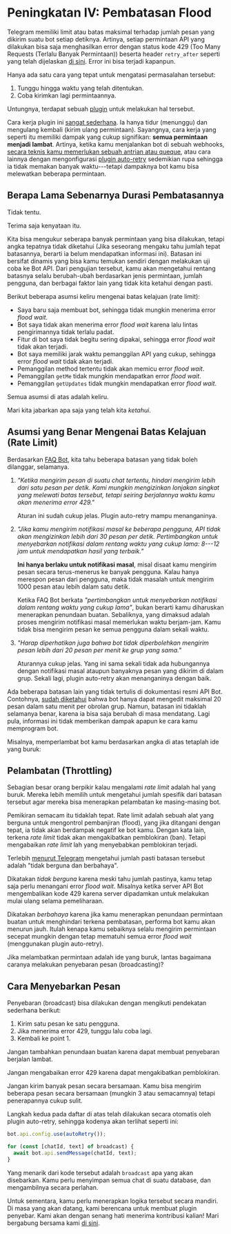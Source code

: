 # Peningkatan IV: Pembatasan Flood

Telegram memiliki limit atau batas maksimal terhadap jumlah pesan yang dikirim suatu bot setiap detiknya.
Artinya, setiap permintaan API yang dilakukan bisa saja menghasilkan error dengan status kode 429 (Too Many Requests (Terlalu Banyak Permintaan)) beserta header `retry_after` seperti yang telah dijelaskan [di sini](https://core.telegram.org/bots/api#responseparameters).
Error ini bisa terjadi kapanpun.

Hanya ada satu cara yang tepat untuk mengatasi permasalahan tersebut:

1. Tunggu hingga waktu yang telah ditentukan.
2. Coba kirimkan lagi permintaannya.

Untungnya, terdapat sebuah [plugin](../plugins/auto-retry) untuk melakukan hal tersebut.

Cara kerja plugin ini [sangat sederhana](https://github.com/grammyjs/auto-retry/blob/main/src/mod.ts).
Ia hanya tidur (menunggu) dan mengulang kembali (kirim ulang permintaan).
Sayangnya, cara kerja yang seperti itu memiliki dampak yang cukup signifikan: **semua permintaan menjadi lambat**.
Artinya, ketika kamu menjalankan bot di sebuah webhooks, [secara teknis kamu memerlukan sebuah antrian atau queque](../guide/deployment-types#mengakhiri-request-webhook-tepat-waktu), atau cara lainnya dengan mengonfigurasi [plugin auto-retry](../plugins/auto-retry) sedemikian rupa sehingga ia tidak memakan banyak waktu---tetapi dampaknya bot kamu bisa melewatkan beberapa permintaan.

## Berapa Lama Sebenarnya Durasi Pembatasannya

Tidak tentu.

Terima saja kenyataan itu.

Kita bisa mengukur seberapa banyak permintaan yang bisa dilakukan, tetapi angka tepatnya tidak diketahui (Jika seseorang mengaku tahu jumlah tepat batasannya, berarti ia belum mendapatkan informasi ini).
Batasan ini bersifat dinamis yang bisa kamu temukan sendiri dengan melakukan uji coba ke Bot API.
Dari pengujian tersebut, kamu akan mengetahui rentang batasnya selalu berubah-ubah berdasarkan jenis permintaan, jumlah pengguna, dan berbagai faktor lain yang tidak kita ketahui dengan pasti.

Berikut beberapa asumsi keliru mengenai batas kelajuan (rate limit):

- Saya baru saja membuat bot, sehingga tidak mungkin menerima error _flood wait_.
- Bot saya tidak akan menerima error _flood wait_ karena lalu lintas pengirimannya tidak terlalu padat.
- Fitur di bot saya tidak begitu sering dipakai, sehingga error _flood wait_ tidak akan terjadi.
- Bot saya memiliki jarak waktu pemanggilan API yang cukup, sehingga error _flood wait_ tidak akan terjadi.
- Pemanggilan method tertentu tidak akan memicu error _flood wait_.
- Pemanggilan `getMe` tidak mungkin mendapatkan error _flood wait_.
- Pemanggilan `getUpdates` tidak mungkin mendapatkan error _flood wait_.

Semua asumsi di atas adalah keliru.

Mari kita jabarkan apa saja yang telah kita _ketahui_.

## Asumsi yang Benar Mengenai Batas Kelajuan (Rate Limit)

Berdasarkan [FAQ Bot](https://core.telegram.org/bots/faq#my-bot-is-hitting-limits-how-do-i-avoid-this), kita tahu beberapa batasan yang tidak boleh dilanggar, selamanya.

1. _"Ketika mengirim pesan di suatu chat tertentu, hindari mengirim lebih dari satu pesan per detik. Kami mungkin mengizinkan lonjakan singkat yang melewati batas tersebut, tetapi seiring berjalannya waktu kamu akan menerima error 429."_

   Aturan ini sudah cukup jelas. Plugin auto-retry mampu menanganinya.

2. _"Jika kamu mengirim notifikasi masal ke beberapa pengguna, API tidak akan mengizinkan lebih dari 30 pesan per detik. Pertimbangkan untuk menyebarkan notifikasi dalam rentang waktu yang cukup lama: 8---12 jam untuk mendapatkan hasil yang terbaik."_

   **Ini hanya berlaku untuk notifikasi masal**, misal disaat kamu mengirim pesan secara terus-menerus ke banyak pengguna.
   Kalau hanya merespon pesan dari pengguna, maka tidak masalah untuk mengirim 1000 pesan atau lebih dalam satu detik.

   Ketika FAQ Bot berkata _"pertimbangkan untuk menyebarkan notifikasi dalam rentang waktu yang cukup lama"_, bukan berarti kamu diharuskan menerapkan penundaan buatan.
   Sebaliknya, yang dimaksud adalah proses mengirim notifikasi masal memerlukan waktu berjam-jam.
   Kamu tidak bisa mengirim pesan ke semua pengguna dalam sekali waktu.

3. _"Harap diperhatikan juga bahwa bot tidak diperbolehkan mengirim pesan lebih dari 20 pesan per menit ke grup yang sama."_

   Aturannya cukup jelas.
   Yang ini sama sekali tidak ada hubungannya dengan notifikasi masal ataupun banyaknya pesan yang dikirim di dalam grup.
   Sekali lagi, plugin auto-retry akan menanganinya dengan baik.

Ada beberapa batasan lain yang tidak tertulis di dokumentasi resmi API Bot.
Contohnya, [sudah diketahui](https://t.me/tdlibchat/146123) bahwa bot hanya dapat mengedit maksimal 20 pesan dalam satu menit per obrolan grup.
Namun, batasan ini tidaklah selamanya benar, karena ia bisa saja berubah di masa mendatang.
Lagi pula, informasi ini tidak memberikan dampak apapun ke cara kamu memprogram bot.

Misalnya, memperlambat bot kamu berdasarkan angka di atas tetaplah ide yang buruk:

## Pelambatan (Throttling)

Sebagian besar orang berpikir kalau mengalami _rate limit_ adalah hal yang buruk.
Mereka lebih memilih untuk mengetahui jumlah spesifik dari batasan tersebut agar mereka bisa menerapkan pelambatan ke masing-masing bot.

Pemikiran semacam itu tidaklah tepat.
Rate limit adalah sebuah alat yang berguna untuk mengontrol pembanjiran (flood), yang jika ditangani dengan tepat, ia tidak akan berdampak negatif ke bot kamu.
Dengan kata lain, terkena _rate limit_ tidak akan mengakibatkan pemblokiran (ban).
Tetapi mengabaikan _rate limit_ lah yang menyebabkan pemblokiran terjadi.

Terlebih [menurut Telegram](https://t.me/tdlibchat/47285) mengetahui jumlah pasti batasan tersebut adalah "tidak berguna dan berbahaya".

Dikatakan _tidak berguna_ karena meski tahu jumlah pastinya, kamu tetap saja perlu menangani error _flood wait_.
Misalnya ketika server API Bot mengembalikan kode 429 karena server dipadamkan untuk melakukan mulai ulang selama pemeliharaan.

Dikatakan _berbahaya_ karena jika kamu menerapkan penundaan permintaan buatan untuk menghindari terkena pembatasan, performa bot kamu akan menurun jauh.
Itulah kenapa kamu sebaiknya selalu mengirim permintaan secepat mungkin dengan tetap mematuhi semua error _flood wait_ (menggunakan plugin auto-retry).

Jika melambatkan permintaan adalah ide yang buruk, lantas bagaimana caranya melakukan
penyebaran pesan (broadcasting)?

## Cara Menyebarkan Pesan

Penyebaran (broadcast) bisa dilakukan dengan mengikuti pendekatan sederhana berikut:

1. Kirim satu pesan ke satu pengguna.
2. Jika menerima error 429, tunggu lalu coba lagi.
3. Kembali ke point 1.

Jangan tambahkan penundaan buatan karena dapat membuat penyebaran berjalan lambat.

Jangan mengabaikan error 429 karena dapat mengakibatkan pemblokiran.

Jangan kirim banyak pesan secara bersamaan.
Kamu bisa mengirim beberapa pesan secara bersamaan (mungkin 3 atau semacamnya) tetapi penerapannya cukup sulit.

Langkah kedua pada daftar di atas telah dilakukan secara otomatis oleh plugin auto-retry, sehingga kodenya akan terlihat seperti ini:

```ts
bot.api.config.use(autoRetry());

for (const [chatId, text] of broadcast) {
  await bot.api.sendMessage(chatId, text);
}
```

Yang menarik dari kode tersebut adalah `broadcast` apa yang akan disebarkan.
Kamu perlu menyimpan semua chat di suatu database, dan mengambilnya secara perlahan.

Untuk sementara, kamu perlu menerapkan logika tersebut secara mandiri.
Di masa yang akan datang, kami berencana untuk membuat plugin penyebar.
Kami akan dengan senang hati menerima kontribusi kalian!
Mari bergabung bersama kami [di sini](https://t.me/grammyjs).
